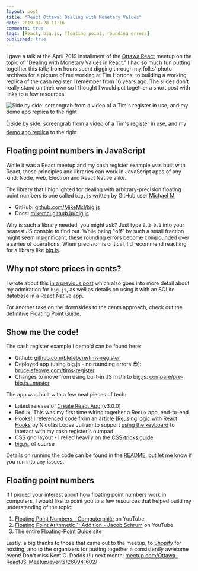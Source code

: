 ```yaml
---
layout: post
title: "React Ottawa: Dealing with Monetary Values"
date: 2019-04-28 11:16
comments: true
tags: [React, big.js, floating point, rounding errors]
published: true
---
```

I gave a talk at the April 2019 installment of the [Ottawa React](https://www.meetup.com/Ottawa-ReactJS-Meetup/) meetup on the topic of "Dealing with Monetary Values in React." I had so much fun putting together this talk; from hours spent digging through my folks' photo archives for a picture of me working at Tim Hortons, to building a working replica of the cash register I remember from 16 years ago. The slides don't really stand on their own so I thought I would put together a short post with links to a few resources.

<img src="{{ site.baseurl }}/images/react-ottawa/cash_register_and_my_replica_small.png" alt="Side by side: screengrab from a video of a Tim's register in use, and my demo app replica to the right" />

👆Side by side: screengrab from [a video](https://www.youtube.com/watch?v=ROmKx7h22M0) of a Tim's register in use, and my [demo app replica](https://brucelefebvre.com/tims-register/) to the right.


## Floating point numbers in JavaScript

While it was a React meetup and my cash register example was built with React, these principles and libraries can work in JavaScript apps of any kind: Node, web, Electron and React Native alike. 

The library that I highlighted for dealing with arbitrary-precision floating point numbers is one called `big.js` written by GitHub user [Michael M](https://github.com/MikeMcl). 

- GitHub: [github.com/MikeMcl/big.js](https://github.com/MikeMcl/big.js/)
- Docs: [mikemcl.github.io/big.js](http://mikemcl.github.io/big.js/)

Why is such a library needed, you might ask? Just type `0.3-0.1` into your nearest JS console to find out. While being "off" by such a small fraction might seem insignificant, these rounding errors become compounded over a series of operations. When precision is critical, I'd recommend reaching for a library like [big.js](https://github.com/MikeMcl/big.js/).


## Why not store prices in cents?

I wrote about this [in a previous post](https://brucelefebvre.com/blog/2019/01/31/dealing-with-monetary-values-react-native/#cents) which also goes into more detail about my admiration for `big.js`, as well as details on using it with an SQLite database in a React Native app. 

For another take on the downsides to the cents approach, check out the definitive [Floating Point Guide](https://floating-point-gui.de/formats/integer/).


## Show me the code!

The cash register example I demo'd can be found here:

- Github: [github.com/blefebvre/tims-register](https://github.com/blefebvre/tims-register)
- Deployed app (using big.js - no rounding errors 😎): [brucelefebvre.com/tims-register](https://brucelefebvre.com/tims-register/)
- Changes to move from using built-in JS math to big.js: [compare/pre-big.js...master](https://github.com/blefebvre/tims-register/compare/pre-big.js...master)

The app was built with a few neat pieces of tech:

- Latest release of [Create React App](https://facebook.github.io/create-react-app/) (v3.0.0)
- Redux! This was my first time wiring together a Redux app, end-to-end
- Hooks! I referenced code from an article ([Reusing logic with React Hooks](https://medium.com/@nicolaslopezj/reusing-logic-with-react-hooks-8e691f7352fa) by Nicolás López Jullian) to support [using the keyboard](https://github.com/blefebvre/tims-register/blob/master/src/hooks/KeyboardEvent.ts) to interact with my cash register's numpad
- CSS grid layout - I relied heavily on the [CSS-tricks guide](https://css-tricks.com/snippets/css/complete-guide-grid/)
- [big.js](https://github.com/MikeMcl/big.js/), of course

Details on running the code can be found in the [README](https://github.com/blefebvre/tims-register/blob/master/README.md), but let me know if you run into any issues.


## Floating point numbers

If I piqued your interest about how floating point numbers work in computers, I would like to point you to a few resources that helped build my understanding of the topic:

1. [Floating Point Numbers - Computerphile](https://www.youtube.com/watch?v=PZRI1IfStY0) on YouTube
1. [Floating Point Arithmetic 1: Addition - Jacob Schrum](https://www.youtube.com/watch?v=KiWz-mGFqHI) on YouTube
1. The entire [Floating-Point Guide](https://floating-point-gui.de/) site

Lastly, a big thanks to those that came out to the meetup, to [Shopify](https://twitter.com/Shopify) for hosting, and to the organizers for putting together a consistently awesome event! Don't miss Kent C. Dodds (!!) next month: [meetup.com/Ottawa-ReactJS-Meetup/events/260941602/](https://www.meetup.com/Ottawa-ReactJS-Meetup/events/260941602/)
